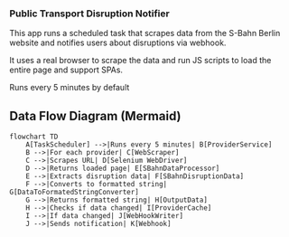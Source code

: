### Public Transport Disruption Notifier

This app runs a scheduled task that scrapes data from the S-Bahn Berlin website
and notifies users about disruptions via webhook.

It uses a real browser to scrape the data and run JS scripts to load the
entire page and support SPAs.

Runs every 5 minutes by default

## Data Flow Diagram (Mermaid)

```mermaid
flowchart TD
    A[TaskScheduler] -->|Runs every 5 minutes| B[ProviderService]
    B -->|For each provider| C[WebScraper]
    C -->|Scrapes URL| D[Selenium WebDriver]
    D -->|Returns loaded page| E[SBahnDataProcessor]
    E -->|Extracts disruption data| F[SBahnDisruptionData]
    F -->|Converts to formatted string| G[DataToFormatedStringConverter]
    G -->|Returns formatted string| H[OutputData]
    H -->|Checks if data changed| I[ProviderCache]
    I -->|If data changed| J[WebHookWriter]
    J -->|Sends notification| K[Webhook]
```
